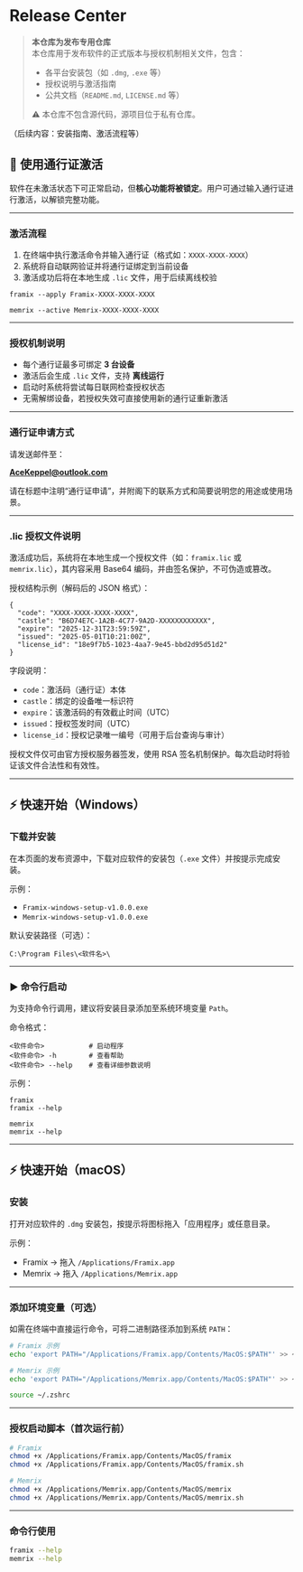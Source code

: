 # Release Center

> **本仓库为发布专用仓库**  
> 本仓库用于发布软件的正式版本与授权机制相关文件，包含：
> 
> - 各平台安装包（如 `.dmg`, `.exe` 等）
> - 授权说明与激活指南
> - 公共文档（`README.md`, `LICENSE.md` 等）
>
> ⚠️ 本仓库不包含源代码，源项目位于私有仓库。

（后续内容：安装指南、激活流程等）

## 🔐 使用通行证激活

软件在未激活状态下可正常启动，但**核心功能将被锁定**。用户可通过输入通行证进行激活，以解锁完整功能。

---

### **激活流程**

1. 在终端中执行激活命令并输入通行证（格式如：`XXXX-XXXX-XXXX`）
2. 系统将自动联网验证并将通行证绑定到当前设备
3. 激活成功后将在本地生成 `.lic` 文件，用于后续离线校验

```
framix --apply Framix-XXXX-XXXX-XXXX
```

```
memrix --active Memrix-XXXX-XXXX-XXXX
```

---

### **授权机制说明**

- 每个通行证最多可绑定 **3 台设备**
- 激活后会生成 `.lic` 文件，支持 **离线运行**
- 启动时系统将尝试每日联网检查授权状态
- 无需解绑设备，若授权失效可直接使用新的通行证重新激活

---

### **通行证申请方式**

请发送邮件至：

**AceKeppel@outlook.com**

请在标题中注明“通行证申请”，并附阁下的联系方式和简要说明您的用途或使用场景。

---

### **.lic 授权文件说明**

激活成功后，系统将在本地生成一个授权文件（如：`framix.lic` 或 `memrix.lic`），其内容采用 Base64 编码，并由签名保护，不可伪造或篡改。

授权结构示例（解码后的 JSON 格式）：

```
{
  "code": "XXXX-XXXX-XXXX-XXXX",
  "castle": "B6D74E7C-1A2B-4C77-9A2D-XXXXXXXXXXXX",
  "expire": "2025-12-31T23:59:59Z",
  "issued": "2025-05-01T10:21:00Z",
  "license_id": "18e9f7b5-1023-4aa7-9e45-bbd2d95d51d2"
}
```

字段说明：

- `code`：激活码（通行证）本体  
- `castle`：绑定的设备唯一标识符  
- `expire`：该激活码的有效截止时间（UTC）  
- `issued`：授权签发时间（UTC）  
- `license_id`：授权记录唯一编号（可用于后台查询与审计）

授权文件仅可由官方授权服务器签发，使用 RSA 签名机制保护。每次启动时将验证该文件合法性和有效性。

---

## ⚡️ 快速开始（Windows）

### 下载并安装

在本页面的发布资源中，下载对应软件的安装包（`.exe` 文件）并按提示完成安装。

示例：

- `Framix-windows-setup-v1.0.0.exe`
- `Memrix-windows-setup-v1.0.0.exe`

默认安装路径（可选）：

```
C:\Program Files\<软件名>\
```

---

### ▶️ 命令行启动

为支持命令行调用，建议将安装目录添加至系统环境变量 `Path`。

命令格式：

```
<软件命令>           # 启动程序
<软件命令> -h        # 查看帮助
<软件命令> --help    # 查看详细参数说明
```

示例：

```
framix
framix --help

memrix
memrix --help
```

---

## ⚡️ 快速开始（macOS）

### 安装

打开对应软件的 `.dmg` 安装包，按提示将图标拖入「应用程序」或任意目录。

示例：

- Framix → 拖入 `/Applications/Framix.app`
- Memrix → 拖入 `/Applications/Memrix.app`

---

### 添加环境变量（可选）

如需在终端中直接运行命令，可将二进制路径添加到系统 `PATH`：

```bash
# Framix 示例
echo 'export PATH="/Applications/Framix.app/Contents/MacOS:$PATH"' >> ~/.zshrc

# Memrix 示例
echo 'export PATH="/Applications/Memrix.app/Contents/MacOS:$PATH"' >> ~/.zshrc

source ~/.zshrc
```

---

### 授权启动脚本（首次运行前）

```bash
# Framix
chmod +x /Applications/Framix.app/Contents/MacOS/framix
chmod +x /Applications/Framix.app/Contents/MacOS/framix.sh

# Memrix
chmod +x /Applications/Memrix.app/Contents/MacOS/memrix
chmod +x /Applications/Memrix.app/Contents/MacOS/memrix.sh
```

---

### 命令行使用

```bash
framix --help
memrix --help
```
